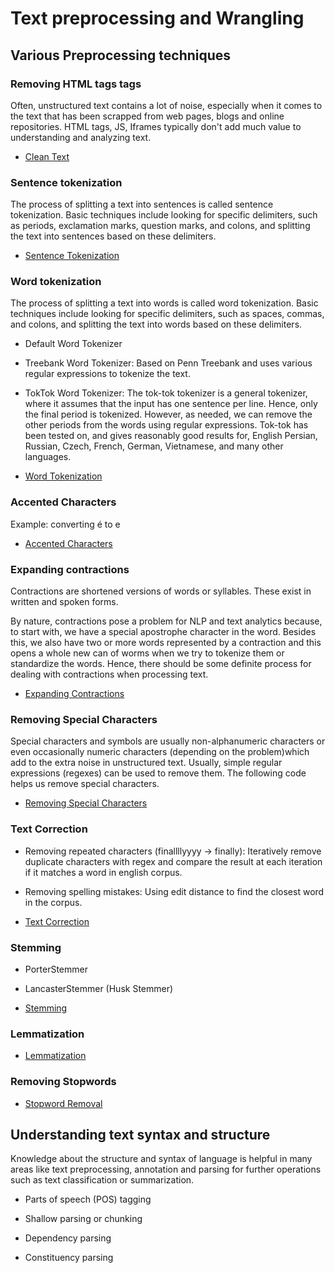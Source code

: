 # Text preprocessing and Wrangling

## Various Preprocessing techniques

### Removing HTML tags tags

Often, unstructured text contains a lot of noise, especially when it comes to the text that has been scrapped from web pages, blogs and online repositories. HTML tags, JS, Iframes typically don't add much value to understanding and analyzing text.

- [Clean Text](clean_text.py)


### Sentence tokenization

The process of splitting a text into sentences is called sentence tokenization. Basic techniques include looking for specific delimiters, such as periods, exclamation marks, question marks, and colons, and splitting the text into sentences based on these delimiters.

- [Sentence Tokenization](sentence_tokenization.py)

### Word tokenization

The process of splitting a text into words is called word tokenization. Basic techniques include looking for specific delimiters, such as spaces, commas, and colons, and splitting the text into words based on these delimiters.

- Default Word Tokenizer

- Treebank Word Tokenizer: Based on Penn Treebank and uses various regular expressions to tokenize the text.

- TokTok Word Tokenizer: The tok-tok tokenizer is a general tokenizer,
where it assumes that the input has one sentence per line. Hence, only the final period is tokenized. However, as needed, we can remove the other periods from the words using regular expressions. Tok-tok has been tested on, and gives reasonably good results for, English Persian, Russian, Czech, French, German, Vietnamese, and many other languages.

- [Word Tokenization](word_tokenization.py)
  
### Accented Characters

Example: converting é to e

- [Accented Characters](accented_characters.py)

### Expanding contractions

Contractions are shortened versions of words or syllables. These exist in written and spoken forms.

By nature, contractions pose a problem for NLP and text analytics because, to start with, we have a special apostrophe character in the word. Besides this, we also have two or more words represented by a contraction and this opens a whole new can of worms when we try to tokenize them or standardize the words. Hence, there should be some definite process for dealing with contractions when processing text.

- [Expanding Contractions](expanding_contractions.py)

### Removing Special Characters

Special characters and symbols are usually non-alphanumeric characters or even occasionally numeric characters (depending on the problem)which add to the extra noise in unstructured text. Usually, simple regular expressions (regexes) can be used to remove them. The following code helps us remove special characters.

- [Removing Special Characters](removing_special_characters.py)

### Text Correction

- Removing repeated characters (finallllyyyy -> finally): Iteratively remove duplicate characters with regex and compare the result at each iteration if it matches a word in english corpus.

- Removing spelling mistakes: Using edit distance to find the closest word in the corpus.

- [Text Correction](text_correction.py)

### Stemming

- PorterStemmer

- LancasterStemmer (Husk Stemmer)

- [Stemming](stemming.py)

### Lemmatization

- [Lemmatization](lemmatization.py)

### Removing Stopwords

- [Stopword Removal](stopword_removal.py)

## Understanding text syntax and structure

Knowledge about the structure and syntax of language is helpful in many areas like text preprocessing, annotation and parsing for further operations such as text classification or summarization.

- Parts of speech (POS) tagging

- Shallow parsing or chunking

- Dependency parsing

- Constituency parsing

